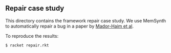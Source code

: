 ## Repair case study

This directory contains the framework repair case study.
We use MemSynth to automatically repair a bug in a
paper by [Mador-Haim et al](https://www.cis.upenn.edu/~alur/DAC11.pdf).

To reproduce the results:

    $ racket repair.rkt
